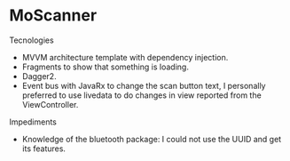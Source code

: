 # MoScanner

Tecnologies
- MVVM architecture template with dependency injection.
- Fragments to show that something is loading.
- Dagger2.
- Event bus with JavaRx to change the scan button text, I personally preferred to use livedata to do changes in view reported from the ViewController.

Impediments
- Knowledge of the bluetooth package: I could not use the UUID and get its features.
